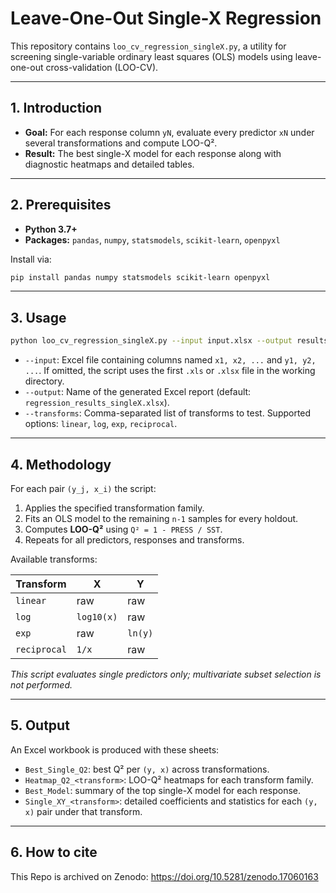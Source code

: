 # Leave-One-Out Single-X Regression

This repository contains `loo_cv_regression_singleX.py`, a utility for
screening single-variable ordinary least squares (OLS) models using
leave-one-out cross-validation (LOO-CV).

---

## 1. Introduction

- **Goal:** For each response column `yN`, evaluate every predictor `xN`
  under several transformations and compute LOO-Q².
- **Result:** The best single-X model for each response along with
  diagnostic heatmaps and detailed tables.

---

## 2. Prerequisites

- **Python 3.7+**
- **Packages:** `pandas`, `numpy`, `statsmodels`, `scikit-learn`,
  `openpyxl`

Install via:

```bash
pip install pandas numpy statsmodels scikit-learn openpyxl
```

---

## 3. Usage

```bash
python loo_cv_regression_singleX.py --input input.xlsx --output results.xlsx --transforms linear,log,exp,reciprocal
```

- `--input`: Excel file containing columns named `x1, x2, ...` and
  `y1, y2, ...`. If omitted, the script uses the first `.xls` or `.xlsx`
  file in the working directory.
- `--output`: Name of the generated Excel report (default:
  `regression_results_singleX.xlsx`).
- `--transforms`: Comma-separated list of transforms to test. Supported
  options: `linear`, `log`, `exp`, `reciprocal`.

---

## 4. Methodology

For each pair `(y_j, x_i)` the script:

1. Applies the specified transformation family.
2. Fits an OLS model to the remaining `n-1` samples for every holdout.
3. Computes **LOO-Q²** using `Q² = 1 - PRESS / SST`.
4. Repeats for all predictors, responses and transforms.

Available transforms:

| Transform    | X            | Y       |
|--------------|--------------|---------|
| `linear`     | raw          | raw     |
| `log`        | `log10(x)`   | raw     |
| `exp`        | raw          | `ln(y)` |
| `reciprocal` | `1/x`        | raw     |

*This script evaluates single predictors only; multivariate subset
selection is not performed.*

---

## 5. Output

An Excel workbook is produced with these sheets:

- `Best_Single_Q2`: best Q² per `(y, x)` across transformations.
- `Heatmap_Q2_<transform>`: LOO-Q² heatmaps for each transform family.
- `Best_Model`: summary of the top single-X model for each response.
- `Single_XY_<transform>`: detailed coefficients and statistics for each
  `(y, x)` pair under that transform.

---

## 6. How to cite
This Repo is archived on Zenodo: https://doi.org/10.5281/zenodo.17060163

